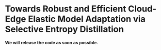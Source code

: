 # Towards Robust and Efficient Cloud-Edge Elastic Model Adaptation via Selective Entropy Distillation

**We will release the code as soon as possible.**
